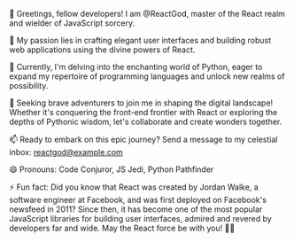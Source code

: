 👋 Greetings, fellow developers! I am @ReactGod, master of the React realm and wielder of JavaScript sorcery.

👀 My passion lies in crafting elegant user interfaces and building robust web applications using the divine powers of React.

🌱 Currently, I'm delving into the enchanting world of Python, eager to expand my repertoire of programming languages and unlock new realms of possibility.

💞️ Seeking brave adventurers to join me in shaping the digital landscape! Whether it's conquering the front-end frontier with React or exploring the depths of Pythonic wisdom, let's collaborate and create wonders together.

📫 Ready to embark on this epic journey? Send a message to my celestial inbox: [reactgod@example.com](mailto:reactgod@example.com)

😄 Pronouns: Code Conjuror, JS Jedi, Python Pathfinder

⚡ Fun fact: Did you know that React was created by Jordan Walke, a software engineer at Facebook, and was first deployed on Facebook's newsfeed in 2011? Since then, it has become one of the most popular JavaScript libraries for building user interfaces, admired and revered by developers far and wide. May the React force be with you! 🚀🔥


<!---
DevWorld888/DevWorld888 is a ✨ special ✨ repository because its `README.md` (this file) appears on your GitHub profile.
You can click the Preview link to take a look at your changes.
--->
